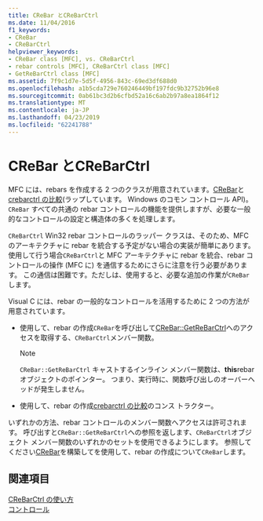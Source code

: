 ```yaml
---
title: CReBar とCReBarCtrl
ms.date: 11/04/2016
f1_keywords:
- CReBar
- CReBarCtrl
helpviewer_keywords:
- CReBar class [MFC], vs. CReBarCtrl
- rebar controls [MFC], CReBarCtrl class [MFC]
- GetReBarCtrl class [MFC]
ms.assetid: 7f9c1d7e-5d5f-4956-843c-69ed3df688d0
ms.openlocfilehash: a1b5cda729e760246449bf197fdc9b32752b96e8
ms.sourcegitcommit: 0ab61bc3d2b6cfbd52a16c6ab2b97a8ea1864f12
ms.translationtype: MT
ms.contentlocale: ja-JP
ms.lasthandoff: 04/23/2019
ms.locfileid: "62241788"
---
```

# <a name="crebar-vs-crebarctrl"></a>CReBar とCReBarCtrl

MFC には、rebars を作成する 2 つのクラスが用意されています。[CReBar](../mfc/reference/crebar-class.md)と[crebarctrl の比較](../mfc/reference/crebarctrl-class.md)(ラップしています。 Windows のコモン コントロール API)。 `CReBar` すべての共通の rebar コントロールの機能を提供しますが、必要な一般的なコントロールの設定と構造体の多くを処理します。

`CReBarCtrl` Win32 rebar コントロールのラッパー クラスは、そのため、MFC のアーキテクチャに rebar を統合する予定がない場合の実装が簡単にあります。 使用して行う場合`CReBarCtrl`と MFC アーキテクチャに rebar を統合、rebar コントロールの操作 (MFC に) を通信するためにさらに注意を行う必要があります。 この通信は困難です。ただしは、使用すると、必要な追加の作業が`CReBar`します。

Visual C には、rebar の一般的なコントロールを活用するために 2 つの方法が用意されています。

- 使用して、rebar の作成`CReBar`を呼び出して[CReBar::GetReBarCtrl](../mfc/reference/crebar-class.md#getrebarctrl)へのアクセスを取得する、`CReBarCtrl`メンバー関数。

    > [!NOTE]
    >  `CReBar::GetReBarCtrl` キャストするインライン メンバー関数は、**this**rebar オブジェクトのポインター。 つまり、実行時に、関数呼び出しのオーバーヘッドが発生しません。

- 使用して、rebar の作成[crebarctrl の比較](../mfc/reference/crebarctrl-class.md)のコンス トラクター。

いずれかの方法、rebar コントロールのメンバー関数へアクセスは許可されます。 呼び出すと`CReBar::GetReBarCtrl`への参照を返します、`CReBarCtrl`オブジェクト メンバー関数のいずれかのセットを使用できるようにします。 参照してください[CReBar](../mfc/reference/crebar-class.md)を構築してを使用して、rebar の作成について`CReBar`します。

## <a name="see-also"></a>関連項目

[CReBarCtrl の使い方](../mfc/using-crebarctrl.md)<br/>
[コントロール](../mfc/controls-mfc.md)

